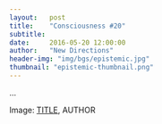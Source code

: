 ```yaml
---
layout:   post
title:    "Consciousness #20"
subtitle:  
date:     2016-05-20 12:00:00
author:   "New Directions"
header-img: "img/bgs/epistemic.jpg"
thumbnail: "epistemic-thumbnail.png"
---
```


...

<span class="caption text-muted">Image: 
<a href="..." target="_blank">TITLE</a>, 
AUTHOR</span>
